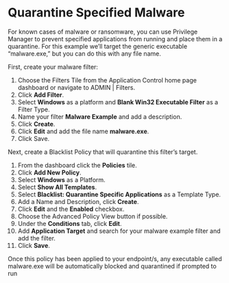 [title]: # (Quarantine Malware)
[tags]: # (deny)
[priority]: # (4301)
# Quarantine Specified Malware

For known cases of malware or ransomware, you can use Privilege Manager to prevent specified applications from running and place them in a quarantine. For this example we’ll target the generic executable “malware.exe,” but you can do this with any file name.

First, create your malware filter:

1. Choose the Filters Tile from the Application Control home page dashboard or navigate to ADMIN | Filters.
1. Click __Add Filter__.
1. Select __Windows__ as a platform and __Blank Win32 Executable Filter__ as a Filter Type.
1. Name your filter __Malware Example__ and add a description.
1. Click __Create__.
1. Click __Edit__ and add the file name __malware.exe__.
1. Click Save.

Next, create a Blacklist Policy that will quarantine this filter’s target.

1. From the dashboard click the __Policies__ tile.
1. Click __Add New Policy__.
1. Select __Windows__ as a Platform.
1. Select __Show All Templates__.
1. Select __Blacklist: Quarantine Specific Applications__ as a Template Type.
1. Add a Name and Description, click __Create__.
1. Click __Edit__ and the __Enabled__ checkbox.
1. Choose the Advanced Policy View button if possible.
1. Under the __Conditions__ tab, click __Edit__.
1. Add __Application Target__ and search for your malware example filter and add the filter.
1. Click __Save__.

Once this policy has been applied to your endpoint/s, any executable called malware.exe will be automatically blocked and quarantined if prompted to run
